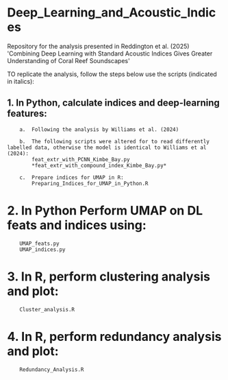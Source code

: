 # Deep_Learning_and_Acoustic_Indices
Repository for the analysis presented in Reddington et al. (2025) 'Combining Deep Learning with Standard Acoustic Indices Gives Greater Understanding of Coral Reef Soundscapes'

TO replicate the analysis, follow the steps below use the scripts (indicated in italics):
  ## 1.	In Python, calculate indices and deep-learning features:
        a.	Following the analysis by Williams et al. (2024)

        b.	The following scripts were altered for to read differently labelled data, otherwise the model is identical to Williams et al (2024): 
            feat_extr_with_PCNN_Kimbe_Bay.py
            *feat_extr_with_compound_index_Kimbe_Bay.py*

        c.	Prepare indices for UMAP in R: 
            Preparing_Indices_for_UMAP_in_Python.R 


  # 2.	In Python Perform UMAP on DL feats and indices using:
        UMAP_feats.py
        UMAP_indices.py

  # 3.	In R, perform clustering analysis and plot:
        Cluster_analysis.R

  # 4.	In R, perform redundancy analysis and plot:
        Redundancy_Analysis.R 



